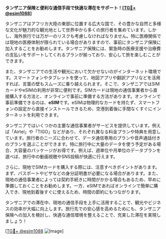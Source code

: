 **タンザニア保険と便利な通信手段で快適な滞在をサポート！[[TG💪+ @esim1088](https://t.me/s/esim1088)]**

タンザニアはアフリカ大陸の東部に位置する広大な国で、その豊かな自然と多様な文化が魅力的な観光地として世界中から多くの旅行者を集めています。しかし、海外旅行では万が一のリスクも考慮しなければなりません。特に医療関係では現地の医療体制が限られている場合がありますので、事前にタンザニア保険に加入することをお勧めします。タンザニア保険には、緊急時の医療支援や治療費の支払いをサポートしてくれるプランが揃っており、安心して旅を楽しむことができます。

また、タンザニアでの生活や観光において欠かせないのがインターネット環境です。スマートフォンやタブレットを使って、地図アプリや翻訳アプリなどを活用すれば、言葉の壁もスムーズに乗り越えられます。そこで、タンザニアではSIMカードやeSIMの利用が非常に便利です。SIMカードは現地の通信事業者から直接購入する方法と、オンラインで事前に準備する方法があります。オンラインで事前準備できるのは、**eSIM**です。eSIMは物理的なカードを持たず、スマートフォンの設定から直接インストールできるため、空港到着後に手間なくすぐにインターネットを利用できます。

タンザニアではいくつかの主要な通信事業者がサービスを提供しています。例えば「Airtel」や「TIGO」などがあり、それぞれ異なる料金プランや特典を用意しています。旅行者のニーズに合わせて、データ通信専用のプランや音声通話付きのプランを選ぶことができます。特に旅行中に大量のデータを使う予定がある場合、大容量のパッケージがお得です。例えば、週単位や月単位のデータプランを選べば、旅行中の動画視聴やSNS投稿が快適に行えます。

さらに、現地でSIMカードを購入する際には、注意すべきポイントがあります。まず、パスポートやビザなどの身分証明書が必要になる場合があります。また、現地の通信事業者によっては契約手続きに時間がかかる場合もあるため、早めに準備しておくことをお勧めします。一方、eSIMであればオンラインで簡単に購入でき、現地到着後すぐに使えるため、時間の節約にもつながります。

タンザニアでの滞在中、現地の通信手段を上手に活用することで、観光やビジネスの効率が大幅に向上します。旅行先での安心感を高めるためにも、タンザニア保険への加入を検討し、快適な通信環境を整えることで、充実した滞在を実現しましょう！

[[TG💪+ @esim1088](https://t.me/s/esim1088) ![Image](https://i.postimg.cc/Y0z9fWf4/image.png)]